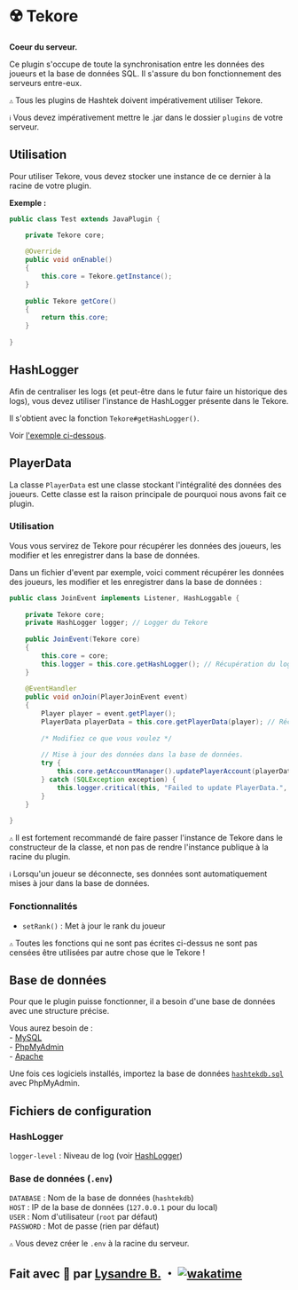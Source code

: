 # ☢️ ️Tekore

**Coeur du serveur.**

Ce plugin s'occupe de toute la synchronisation entre les données des joueurs
et la base de données SQL. Il s'assure du bon fonctionnement des serveurs
entre-eux.

`⚠️` Tous les plugins de Hashtek doivent impérativement utiliser Tekore.

`ℹ️` Vous devez impérativement mettre le .jar dans le dossier `plugins`
de votre serveur.

## Utilisation

Pour utiliser Tekore, vous devez stocker une instance de ce dernier à la racine
de votre plugin.

**Exemple :**
```java
public class Test extends JavaPlugin {

    private Tekore core;
    
    @Override
    public void onEnable()
    {
        this.core = Tekore.getInstance();
    }
    
    public Tekore getCore()
    {
        return this.core;
    }
    
}
```

## HashLogger

Afin de centraliser les logs (et peut-être dans le futur faire un historique
des logs), vous devez utiliser l'instance de HashLogger présente dans le Tekore.

Il s'obtient avec la fonction `Tekore#getHashLogger()`.

Voir [l'exemple ci-dessous](#utilisation-1).

## PlayerData

La classe `PlayerData` est une classe stockant l'intégralité des données des
joueurs. Cette classe est la raison principale de pourquoi nous avons fait
ce plugin.

### Utilisation

Vous vous servirez de Tekore pour récupérer les données des joueurs, les
modifier et les enregistrer dans la base de données.

Dans un fichier d'event par exemple, voici comment récupérer les données des
joueurs, les modifier et les enregistrer dans la base de données :

```java
public class JoinEvent implements Listener, HashLoggable {
    
    private Tekore core;
    private HashLogger logger; // Logger du Tekore
    
    public JoinEvent(Tekore core)
    {
        this.core = core;
        this.logger = this.core.getHashLogger(); // Récupération du logger du Tekore
    }
    
    @EventHandler
    public void onJoin(PlayerJoinEvent event)
    {
        Player player = event.getPlayer();
        PlayerData playerData = this.core.getPlayerData(player); // Récupération des données
        
        /* Modifiez ce que vous voulez */
        
        // Mise à jour des données dans la base de données.
        try {
            this.core.getAccountManager().updatePlayerAccount(playerData);
        } catch (SQLException exception) {
            this.logger.critical(this, "Failed to update PlayerData.", exception);
        }
    }
    
}
```

`⚠️` Il est fortement recommandé de faire passer l'instance de Tekore dans le
constructeur de la classe, et non pas de rendre l'instance publique à la
racine du plugin.

`ℹ️` Lorsqu'un joueur se déconnecte, ses données sont automatiquement mises à jour
dans la base de données.

### Fonctionnalités

* `setRank()` : Met à jour le rank du joueur

`⚠️` Toutes les fonctions qui ne sont pas écrites ci-dessus ne sont pas censées
être utilisées par autre chose que le Tekore !

## Base de données

Pour que le plugin puisse fonctionner, il a besoin d'une base de données avec
une structure précise.

Vous aurez besoin de :\
\- [MySQL](https://www.mysql.com/)\
\- [PhpMyAdmin](https://www.phpmyadmin.net/)\
\- [Apache](https://httpd.apache.org/)

Une fois ces logiciels installés, importez la base de données
[`hashtekdb.sql`](https://github.com/hashtek-mc/hashrc/blob/main/hashtekdb.sql)
avec PhpMyAdmin.

## Fichiers de configuration

### HashLogger

`logger-level` : Niveau de log (voir [HashLogger](https://github.com/hashtek-mc/hashlogger/blob/main/README.md))

### Base de données (`.env`)

`DATABASE` : Nom de la base de données (`hashtekdb`)\
`HOST` : IP de la base de données (`127.0.0.1` pour du local)\
`USER` : Nom d'utilisateur (`root` par défaut)\
`PASSWORD` : Mot de passe (rien par défaut)

`⚠️` Vous devez créer le `.env` à la racine du serveur.

## Fait avec 💜 par [Lysandre B.](https://github.com/Shuvlyy) ・ [![wakatime](https://wakatime.com/badge/user/2f50fe6c-0368-4bef-aa01-3a67193b63f8/project/018d5ee2-0b76-40e6-85c7-41444ac26120.svg)](https://wakatime.com/badge/user/2f50fe6c-0368-4bef-aa01-3a67193b63f8/project/018d5ee2-0b76-40e6-85c7-41444ac26120)
